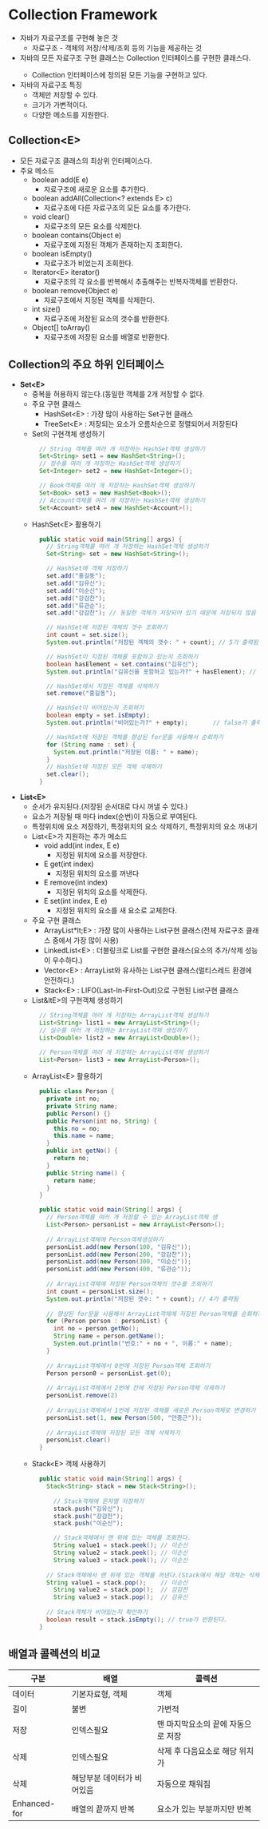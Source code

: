 # Collection Framework
- 자바가 자료구조를 구현해 놓은 것
  * 자료구조 - 객체의 저장/삭제/조회 등의 기능을 제공하는 것
- 자바의 모든 자료구조 구현 클래스는 Collection<E> 인터페이스를 구현한 클래스다.
  * Collection<E> 인터페이스에 정의된 모든 기능을 구현하고 있다.
- 자바의 자료구조 특징
  * 객체만 저장할 수 있다.
  * 크기가 가변적이다.
  * 다양한 메소드를 지원한다.

## Collection&lt;E&gt;
- 모든 자료구조 클래스의 최상위 인터페이스다.
- 주요 메소드
  + boolean add(E e)
    * 자료구조에 새로운 요소를 추가한다.
  + boolean addAll(Collection&lt;? extends E&gt; c)
    * 자료구조에 다른 자료구조의 모든 요소를 추가한다.
  + void clear()
    * 자료구조의 모든 요소를 삭제한다.
  + boolean contains(Object e)
    * 자료구조에 지정된 객체가 존재하는지 조회한다.
  + boolean isEmpty()
    * 자료구조가 비었는지 조회한다.
  + Iterator&lt;E&gt;	iterator()
    * 자료구조의 각 요소를 반복해서 추출해주는 반복자객체를 반환한다.
  + boolean remove(Object e)
    * 자료구조에서 지정된 객체를 삭제한다.
  + int	size()
    * 자료구조에 저장된 요소의 갯수를 반환한다.
  + Object[] toArray()
    * 자료구조에 저장된 요소를 배열로 반환한다.

## Collection<E>의 주요 하위 인터페이스
- **Set&lt;E&gt;**
  + 중복을 허용하지 않는다.(동일한 객체를 2개 저장할 수 없다.
  + 주요 구현 클래스
    * HashSet&lt;E&gt; : 가장 많이 사용하는 Set구현 클래스 
    * TreeSet&lt;E&gt; : 저장되는 요소가 오름차순으로 정렬되어서 저장된다
  + Set의 구현객체 생성하기
    ```java
      // String 객체를 여러 개 저장하는 HashSet객체 생성하기
      Set<String> set1 = new HashSet<String>();
      // 정수를 여러 개 저장하는 HashSet객체 생성하기
      Set<Integer> set2 = new HashSet<Integer>();
  
      // Book객체를 여러 개 저장하는 HashSet객체 생성하기
      Set<Book> set3 = new HashSet<Book>();
      // Account객체를 여러 개 저장하는 HashSet객체 생성하기
      Set<Account> set4 = new HashSet<Account>();
    ```
  + HashSet&lt;E&gt; 활용하기
    ```java
      public static void main(String[] args) {
        // String객체를 여러 개 저장하는 HashSet객체 생성하기
        Set<String> set = new HashSet<String>();
	
        // HashSet에 객체 저장하기
        set.add("홍길동");
        set.add("김유신");
        set.add("이순신");
        set.add("강감찬");
        set.add("류관순");
        set.add("강감찬");	// 동일한 객체가 저장되어 있기 때문에 저장되지 않음

        // HashSet에 저장된 객체의 갯수 조회하기
        int count = set.size();
        System.out.println("저장된 객체의 갯수: " + count);	// 5가 출력됨

        // HashSet이 지정된 객체를 포함하고 있는지 조회하기
        boolean hasElement = set.contains("김유신");
        System.out.println("김유신을 포함하고 있는가?" + hasElement); // true가 출력됨

        // HashSet에서 지정된 객체를 삭제하기
        set.remove("홍길동");

        // HashSet이 비어있는지 조회하기
        boolean empty = set.isEmpty);
        System.out.println("비어있는가?" + empty);		// false가 출력됨

        // HashSet에 저장된 객체를 향상된 for문을 사용해서 순회하기
        for (String name : set) {
          System.out.println("저장된 이름: " + name);
        }
        // HashSet에 저장된 모든 객체 삭제하기		
        set.clear();
      }
    ```
- **List&lt;E&gt;**
  + 순서가 유지된다.(저장된 순서대로 다시 꺼낼 수 있다.)
  + 요소가 저장될 때 마다 index(순번)이 자동으로 부여된다.
  + 특정위치에 요소 저장하기, 특정위치의 요소 삭제하기, 특정위치의 요소 꺼내기
  + List&lt;E&gt;가 지원하는 추가 메소드
    * void add(int index, E e)
      - 지정된 위치에 요소를 저장한다.
    * E get(int index)
      - 지정된 위치의 요소를 꺼낸다
    * E remove(int index)
      - 지정된 위치의 요소를 삭제한다.
    * E set(int index, E e)
      - 지정된 위치의 요소를 새 요소로 교체한다.
  + 주요 구현 클래스
    * ArrayList*lt;E&gt; : 가장 많이 사용하는 List구현 클래스(전체 자료구조 클래스 중에서 가장 많이 사용)
    * LinkedList&lt;E&gt; : 더블링크로 List를 구현한 클래스(요소의 추가/삭제 성능이 우수하다.)
    * Vector&lt;E&gt;	: ArrayList와 유사하는 List구현 클래스(멀티스레드 환경에 안전하다.)
    * Stack&lt;E&gt;	: LIFO(Last-In-First-Out)으로 구현된 List구현 클래스
  + List&ltE&gt;의 구현객체 생성하기
    ```java
      // String객체를 여러 개 저장하는 ArrayList객체 생성하기
      List<String> list1 = new ArrayList<String>();
      // 실수를 여러 개 저장하는 ArrayList객체 생성하기
      List<Double> list2 = new ArrayList<Double>();
      
      // Person객체를 여러 개 저장하는 ArrayList객체 생성하기
      List<Person> list3 = new ArrayList<Person>();
    ```
  + ArrayList&lt;E&gt; 활용하기
    ```java
      public class Person {
        private int no;
        private String name;
        public Person() {}
        public Person(int no, String) {
          this.no = no;
          this.name = name;
        }
        public int getNo() {
          return no;
        }
        public String name() {
          return name;
        }
      }
    ```
    ```java
      public static void main(String[] args) {
        // Person객체를 여러 개 저장할 수 있는 ArrayList객체 생
        List<Person> personList = new ArrayList<Person>();
        
        // ArrayList객체에 Person객체생성하기
        personList.add(new Person(100, "김유신"));
        personList.add(new Person(200, "강감찬"));
        personList.add(new Person(300, "이순신"));
        personList.add(new Person(400, "류관순"));
        
        // ArrayList객체에 저장된 Person객체의 갯수를 조회하기
        int count = personList.size();
        System.out.println("저장된 갯수: " + count); // 4가 출력됨
        
        // 향상된 for문을 사용해서 ArrayList객체에 저장된 Person객체를 순회하기
        for (Person person : personList) {
          int no = person.getNo();
          String name = person.getName();
          System.out.println("번호:" + no + ", 이름:" + name);
        }
        
        // ArrayList객체에서 0번에 저장된 Person객체 조회하기
        Person person0 = personList.get(0);
        
        // ArrayList객체에서 2번에 칸에 저장된 Person객체 삭제하기
        personList.remove(2)
        
        // ArrayList객체에서 1번에 저장된 객체를 새로운 Person객체로 변경하기
        personList.set(1, new Person(500, "안중근"));
        
        // ArrayList객체에 저장된 모든 객체 삭제하기
        personList.clear()
      }
    ```
  + Stack&lt;E&gt; 객체 사용하기
    ```java
      public static void main(String[] args) {
        Stack<String> stack = new Stack<String>();
        
	      // Stack객체에 문자열 저장하기
	      stack.push("김유신");
	      stack.push("강감찬");
	      stack.push("이순신");
	
	      // Stack객체에서 맨 위에 있는 객체를 조회한다.
	      String value1 = stack.peek();	// 이순신
	      String value2 = stack.peek();	// 이순신
	      String value3 = stack.peek();	// 이순신
        
        // Stack객체에서 맨 위에 있는 객체를 꺼낸다.(Stack에서 해당 객체는 삭제된다.)
        String value1 = stack.pop();	// 이순신
	      String value2 = stack.pop();	// 강감찬
	      String value3 = stack.pop();	// 김유신
        
        // Stack객체가 비어있는지 확인하기
        boolean result = stack.isEmpty(); // true가 반환된다.
      }
    ```
    
## 배열과 콜렉션의 비교
| 구분 | 배열 | 콜렉션 |
| --- | --- | --- |
| 데이터 | 기본자료형, 객체 | 객체 |
| 길이 | 불변 | 가변적 |
| 저장 | 인덱스필요 | 맨 마지막요소의 끝에 자동으로 저장 |
| 삭제 | 인덱스필요 | 삭제 후 다음요소로 해당 위치가 |
| 삭제 | 해당부분 데이터가 비어있음 |	자동으로 채워짐 |
| Enhanced-for | 배열의 끝까지 반복 | 요소가 있는 부분까지만 반복 |

